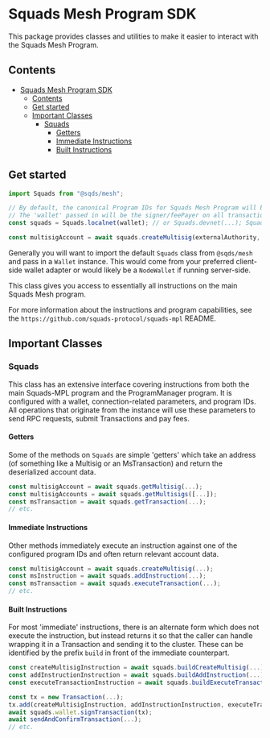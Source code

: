# Squads Mesh Program SDK
This package provides classes and utilities to make it easier to interact with the Squads Mesh Program.

## Contents
- [Squads Mesh Program SDK](#squads-mesh-program-sdk)
  - [Contents](#contents)
  - [Get started](#get-started)
  - [Important Classes](#important-classes)
    - [Squads](#squads)
      - [Getters](#getters)
      - [Immediate Instructions](#immediate-instructions)
      - [Built Instructions](#built-instructions)

## Get started

```typescript
import Squads from "@sqds/mesh";

// By default, the canonical Program IDs for Squads Mesh Program will be used
// The 'wallet' passed in will be the signer/feePayer on all transactions through the Squads object.
const squads = Squads.localnet(wallet); // or Squads.devnet(...); Squads.mainnet(...)

const multisigAccount = await squads.createMultisig(externalAuthority, threshold, createKey, members);
```

Generally you will want to import the default `Squads` class from `@sqds/mesh` and pass in a `Wallet` instance. This would come from your preferred client-side wallet adapter or would likely be a `NodeWallet` if running server-side.

This class gives you access to essentially all instructions on the main Squads Mesh program.

For more information about the instructions and program capabilities, see the `https://github.com/squads-protocol/squads-mpl` README.

## Important Classes
### Squads
This class has an extensive interface covering instructions from both the main Squads-MPL program and the ProgramManager program. It is configured with a wallet, connection-related parameters, and program IDs. All operations that originate from the instance will use these parameters to send RPC requests, submit Transactions and pay fees.

#### Getters
Some of the methods on `Squads` are simple 'getters' which take an address (of something like a Multisig or an MsTransaction) and return the deserialized account data.
```typescript
const multisigAccount = await squads.getMultisig(...);
const multisigAccounts = await squads.getMultisigs([...]);
const msTransaction = await squads.getTransaction(...);
// etc.
```

#### Immediate Instructions
Other methods immediately execute an instruction against one of the configured program IDs and often return relevant account data.
```typescript
const multisigAccount = await squads.createMultisig(...);
const msInstruction = await squads.addInstruction(...);
const msTransaction = await squads.executeTransaction(...);
// etc.
```

#### Built Instructions
For most 'immediate' instructions, there is an alternate form which does not execute the instruction, but instead returns it so that the caller can handle wrapping it in a Transaction and sending it to the cluster. These can be identified by the prefix `build` in front of the immediate counterpart.
```typescript
const createMultisigInstruction = await squads.buildCreateMultisig(...);
const addInstructionInstruction = await squads.buildAddInstruction(...);
const executeTransactionInstruction = await squads.buildExecuteTransaction(...);

const tx = new Transaction(...);
tx.add(createMultisigInstruction, addInstructionInstruction, executeTransactionInstruction);
await squads.wallet.signTransaction(tx);
await sendAndConfirmTransaction(...);
// etc.
```
